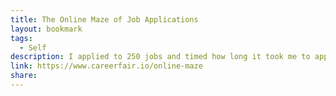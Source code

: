 ```yaml
---
title: The Online Maze of Job Applications
layout: bookmark
tags:
  - Self
description: I applied to 250 jobs and timed how long it took me to apply to each one. Here is what I found.
link: https://www.careerfair.io/online-maze
share:
---
```


